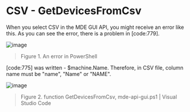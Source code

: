 # CSV - GetDevicesFromCsv
When you select CSV in the MDE GUI API, you might receive an error like this. As you can see the error, there is a problem in [code:779].

![image](https://user-images.githubusercontent.com/120234772/218354084-1a8b55cf-7caf-47c4-b924-ff7fc1982f8b.png)
> Figure 1. An error in PowerShell 


[code:775] was written - $machine.Name. Therefore, in CSV file, column name must be "name", "Name" or "NAME".

![image](https://user-images.githubusercontent.com/120234772/218352863-c763cf3d-abd2-42b9-82c9-9e01e0752b7d.png)
> Figure 2. function GetDevicesFromCsv, mde-api-gui.ps1 | Visual Studio Code
